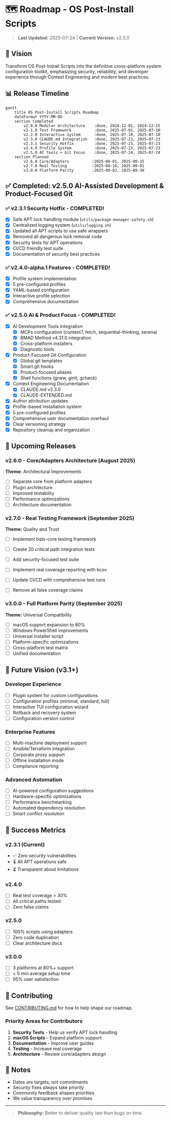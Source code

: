 # 🗺️ Roadmap - OS Post-Install Scripts

> **Last Updated:** 2025-07-24 | **Current Version:** v2.5.0

## 🎯 Vision

Transform OS Post-Install Scripts into the definitive cross-platform system configuration toolkit, emphasizing security, reliability, and developer experience through Context Engineering and modern best practices.

## 📊 Release Timeline

```mermaid
gantt
    title OS Post-Install Scripts Roadmap
    dateFormat YYYY-MM-DD
    section Completed
        v2.0.0 Modular Architecture    :done, 2024-12-01, 2024-12-15
        v2.1.0 Test Framework          :done, 2025-07-01, 2025-07-10
        v2.2.0 Interactive System      :done, 2025-07-10, 2025-07-10
        v2.3.0 CLAUDE.md Integration   :done, 2025-07-23, 2025-07-23
        v2.3.1 Security Hotfix         :done, 2025-07-23, 2025-07-23
        v2.4.0 Profile System          :done, 2025-07-23, 2025-07-23
        v2.5.0 AI Tools + Git Focus    :done, 2025-07-24, 2025-07-24
    section Planned
        v2.6.0 Core/Adapters          :2025-08-01, 2025-08-15
        v2.7.0 Real Testing           :2025-08-16, 2025-09-01
        v3.0.0 Platform Parity        :2025-09-02, 2025-09-30
```

## ✅ Completed: v2.5.0 AI-Assisted Development & Product-Focused Git

### ✅ v2.3.1 Security Hotfix - COMPLETED!
- [x] Safe APT lock handling module (`utils/package-manager-safety.sh`)
- [x] Centralized logging system (`utils/logging.sh`)
- [x] Updated all APT scripts to use safe wrappers
- [x] Removed all dangerous lock removal code
- [x] Security tests for APT operations
- [x] CI/CD friendly test suite
- [x] Documentation of security best practices

### ✅ v2.4.0-alpha.1 Features - COMPLETED!
- [x] Profile system implementation
- [x] 5 pre-configured profiles
- [x] YAML-based configuration
- [x] Interactive profile selection
- [x] Comprehensive documentation

### ✅ v2.5.0 AI & Product Focus - COMPLETED!
- [x] AI Development Tools Integration
  - [x] MCPs configuration (context7, fetch, sequential-thinking, serena)
  - [x] BMAD Method v4.31.0 integration
  - [x] Cross-platform installers
  - [x] Diagnostic tools
- [x] Product-Focused Git Configuration
  - [x] Global git templates
  - [x] Smart git hooks
  - [x] Product-focused aliases
  - [x] Shell functions (gnew, ginit, gcheck)
- [x] Context Engineering Documentation
  - [x] CLAUDE.md v2.3.0
  - [x] CLAUDE-EXTENDED.md
- [x] Author attribution updates
- [x] Profile-based installation system
- [x] 5 pre-configured profiles
- [x] Comprehensive user documentation overhaul
- [x] Clear versioning strategy
- [x] Repository cleanup and organization

## 📅 Upcoming Releases

### v2.6.0 - Core/Adapters Architecture (August 2025)
**Theme:** Architectural Improvements

- [ ] Separate core from platform adapters
- [ ] Plugin architecture
- [ ] Improved testability
- [ ] Performance optimizations
- [ ] Architecture documentation

### v2.7.0 - Real Testing Framework (September 2025)
**Theme:** Quality and Trust

- [ ] Implement bats-core testing framework
- [ ] Create 20 critical path integration tests
- [ ] Add security-focused test suite
- [ ] Implement real coverage reporting with kcov
- [ ] Update CI/CD with comprehensive test runs
- [ ] Remove all false coverage claims


### v3.0.0 - Full Platform Parity (September 2025)
**Theme:** Universal Compatibility

- [ ] macOS support expansion to 80%
- [ ] Windows PowerShell improvements
- [ ] Universal installer script
- [ ] Platform-specific optimizations
- [ ] Cross-platform test matrix
- [ ] Unified documentation

## 🔮 Future Vision (v3.1+)

### Developer Experience
- [ ] Plugin system for custom configurations
- [ ] Configuration profiles (minimal, standard, full)
- [ ] Interactive TUI configuration wizard
- [ ] Rollback and recovery system
- [ ] Configuration version control

### Enterprise Features
- [ ] Multi-machine deployment support
- [ ] Ansible/Terraform integration
- [ ] Corporate proxy support
- [ ] Offline installation mode
- [ ] Compliance reporting

### Advanced Automation
- [ ] AI-powered configuration suggestions
- [ ] Hardware-specific optimizations
- [ ] Performance benchmarking
- [ ] Automated dependency resolution
- [ ] Smart conflict resolution

## 🏁 Success Metrics

### v2.3.1 (Current)
- ✅ Zero security vulnerabilities
- ⏳ All APT operations safe
- ⏳ Transparent about limitations

### v2.4.0
- [ ] Real test coverage > 30%
- [ ] All critical paths tested
- [ ] Zero false claims

### v2.5.0
- [ ] 100% scripts using adapters
- [ ] Zero code duplication
- [ ] Clear architecture docs

### v3.0.0
- [ ] 3 platforms at 80%+ support
- [ ] < 5 min average setup time
- [ ] 95% user satisfaction

## 🤝 Contributing

See [CONTRIBUTING.md](CONTRIBUTING.md) for how to help shape our roadmap.

### Priority Areas for Contributors
1. **Security Tests** - Help us verify APT lock handling
2. **macOS Scripts** - Expand platform support
3. **Documentation** - Improve user guides
4. **Testing** - Increase real coverage
5. **Architecture** - Review core/adapters design

## 📝 Notes

- Dates are targets, not commitments
- Security fixes always take priority
- Community feedback shapes priorities
- We value transparency over promises

---

> **Philosophy:** Better to deliver quality late than bugs on time.